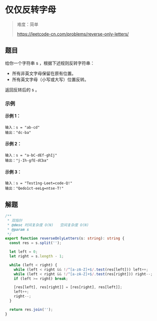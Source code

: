 # 仅仅反转字母

> 难度：简单
>
> https://leetcode-cn.com/problems/reverse-only-letters/

## 题目

给你一个字符串 s ，根据下述规则反转字符串：

- 所有非英文字母保留在原有位置。
- 所有英文字母（小写或大写）位置反转。

返回反转后的 s 。

### 示例

#### 示例 1：

```
输入：s = "ab-cd"
输出："dc-ba"
```

#### 示例 2：

```
输入：s = "a-bC-dEf-ghIj"
输出："j-Ih-gfE-dCba"
```

#### 示例 3：

```
输入：s = "Test1ng-Leet=code-Q!"
输出："Qedo1ct-eeLg=ntse-T!"
```

## 解题

```typescript
/**
 * 双指针
 * @desc 时间复杂度 O(N)   空间复杂度 O(N)
 * @param s
 */
export function reverseOnlyLetters(s: string): string {
  const res = s.split('');

  let left = 0;
  let right = s.length - 1;

  while (left < right) {
    while (left < right && !/^[a-zA-Z]+$/.test(res[left])) left++;
    while (left < right && !/^[a-zA-Z]+$/.test(res[right])) right--;
    if (left >= right) break;

    [res[left], res[right]] = [res[right], res[left]];
    left++;
    right--;
  }

  return res.join('');
}
```
